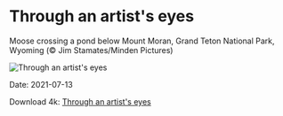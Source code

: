 # Through an artist's eyes

Moose crossing a pond below Mount Moran, Grand Teton National Park, Wyoming (© Jim Stamates/Minden Pictures)

![Through an artist's eyes](https://bing.com/th?id=OHR.MooseVelvet_EN-US7292213302_UHD.jpg&rf=LaDigue_UHD.jpg&pid=hp&w=1024&h=576)

Date: 2021-07-13

Download 4k: [Through an artist's eyes](https://bing.com/th?id=OHR.MooseVelvet_EN-US7292213302_UHD.jpg&rf=LaDigue_UHD.jpg&pid=hp&w=3840&h=2160)


